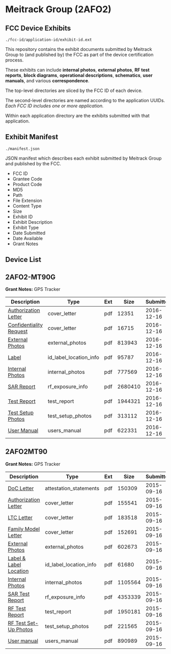 # Meitrack Group (2AFO2)
## FCC Device Exhibits

```
./fcc-id/application-id/exhibit-id.ext
```

This repository contains the exhibit documents submitted by Meitrack Group to (and published by) the FCC as part of the device certification process.

These exhibits can include **internal photos**, **external photos**, **RF test reports**, **block diagrams**, **operational descriptions**, **schematics**, **user manuals**, and various **correspondence**.

The top-level directories are sliced by the FCC ID of each device.

The second-level directories are named according to the application UUIDs. *Each FCC ID includes one or more application.*

Within each application directory are the exhibits submitted with that application. 

## Exhibit Manifest

```
./manifest.json
```

JSON manifest which describes each exhibit submitted by Meitrack Group and published by the FCC.

- FCC ID
- Grantee Code
- Product Code
- MD5
- Path
- File Extension
- Content Type
- Size
- Exhibit ID
- Exhibit Description
- Exhibit Type
- Date Submitted
- Date Available
- Grant Notes

## Device List
## 2AFO2-MT90G
**Grant Notes:** GPS Tracker

| Description | Type | Ext | Size | Submitted | Available |
| ----------- | ---- | --- | ---- | --------- | --------- |
| [Authorization Letter](2AFO2-MT90G/a75d90a1669c00d57b0bbca1c262e17b/3231385.pdf) | cover_letter | pdf | 12351 | 2016-12-16 | 2016-12-16 |
| [Confidentiality Request](2AFO2-MT90G/a75d90a1669c00d57b0bbca1c262e17b/3231386.pdf) | cover_letter | pdf | 16715 | 2016-12-16 | 2016-12-16 |
| [External Photos](2AFO2-MT90G/a75d90a1669c00d57b0bbca1c262e17b/3231387.pdf) | external_photos | pdf | 813943 | 2016-12-16 | 2016-12-16 |
| [Label](2AFO2-MT90G/a75d90a1669c00d57b0bbca1c262e17b/3231391.pdf) | id_label_location_info | pdf | 95787 | 2016-12-16 | 2016-12-16 |
| [Internal Photos](2AFO2-MT90G/a75d90a1669c00d57b0bbca1c262e17b/3231388.pdf) | internal_photos | pdf | 777569 | 2016-12-16 | 2016-12-16 |
| [SAR Report](2AFO2-MT90G/a75d90a1669c00d57b0bbca1c262e17b/3231393.pdf) | rf_exposure_info | pdf | 2680410 | 2016-12-16 | 2016-12-16 |
| [Test Report](2AFO2-MT90G/a75d90a1669c00d57b0bbca1c262e17b/3231392.pdf) | test_report | pdf | 1944321 | 2016-12-16 | 2016-12-16 |
| [Test Setup Photos](2AFO2-MT90G/a75d90a1669c00d57b0bbca1c262e17b/3231389.pdf) | test_setup_photos | pdf | 313112 | 2016-12-16 | 2016-12-16 |
| [User Manual](2AFO2-MT90G/a75d90a1669c00d57b0bbca1c262e17b/3231390.pdf) | users_manual | pdf | 622331 | 2016-12-16 | 2016-12-16 |
## 2AFO2MT90
**Grant Notes:** GPS Tracker

| Description | Type | Ext | Size | Submitted | Available |
| ----------- | ---- | --- | ---- | --------- | --------- |
| [DoC Letter](2AFO2MT90/f714cecbbe5a67fd4ac760bb0b531956/2749618.pdf) | attestation_statements | pdf | 150309 | 2015-09-16 | 2015-09-16 |
| [Authorization Letter](2AFO2MT90/f714cecbbe5a67fd4ac760bb0b531956/2749620.pdf) | cover_letter | pdf | 155541 | 2015-09-16 | 2015-09-16 |
| [LTC Letter](2AFO2MT90/f714cecbbe5a67fd4ac760bb0b531956/2749621.pdf) | cover_letter | pdf | 183518 | 2015-09-16 | 2015-09-16 |
| [Family Model Letter](2AFO2MT90/f714cecbbe5a67fd4ac760bb0b531956/2749622.pdf) | cover_letter | pdf | 152691 | 2015-09-16 | 2015-09-16 |
| [External Photos](2AFO2MT90/f714cecbbe5a67fd4ac760bb0b531956/2749623.pdf) | external_photos | pdf | 602673 | 2015-09-16 | 2015-09-16 |
| [Label & Label Location](2AFO2MT90/f714cecbbe5a67fd4ac760bb0b531956/2749624.pdf) | id_label_location_info | pdf | 61680 | 2015-09-16 | 2015-09-16 |
| [Internal Photos](2AFO2MT90/f714cecbbe5a67fd4ac760bb0b531956/2749625.pdf) | internal_photos | pdf | 1105564 | 2015-09-16 | 2015-09-16 |
| [SAR Test Report](2AFO2MT90/f714cecbbe5a67fd4ac760bb0b531956/2749643.pdf) | rf_exposure_info | pdf | 4353339 | 2015-09-16 | 2015-09-16 |
| [RF Test Report](2AFO2MT90/f714cecbbe5a67fd4ac760bb0b531956/2749644.pdf) | test_report | pdf | 1950181 | 2015-09-16 | 2015-09-16 |
| [RF Test Set-Up Photos](2AFO2MT90/f714cecbbe5a67fd4ac760bb0b531956/2749645.pdf) | test_setup_photos | pdf | 221565 | 2015-09-16 | 2015-09-16 |
| [User manual](2AFO2MT90/f714cecbbe5a67fd4ac760bb0b531956/2749630.pdf) | users_manual | pdf | 890989 | 2015-09-16 | 2015-09-16 |
